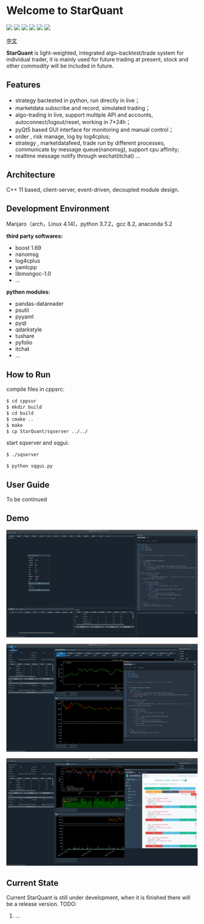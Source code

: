 Welcome to StarQuant
==================

<p align="left">
   <img src ="https://img.shields.io/badge/language-c%2B%2B%7Cpython-orange.svg"/>
   <img src ="https://img.shields.io/badge/c%2B%2B-%3E11-blue.svg"/>
    <img src ="https://img.shields.io/badge/python-3.7-blue.svg" />
    <img src ="https://img.shields.io/badge/platform-linux%7Cwindows-brightgreen.svg"/>
    <img src ="https://img.shields.io/badge/build-passing-green.svg" />
    <img src ="https://img.shields.io/badge/license-MIT-blue.svg"/>
</p>

[中文](README.md) 

**StarQuant** is light-weighted, integrated algo-backtest/trade system for individual trader, it is mainly used for future trading at present, stock and other commodity will be included in future.

## Features
* strategy bactested in python, run directly in live；
* marketdata subscribe and record, simulated trading；
* algo-trading in live, support multiple API and accounts, autoconnect/logout/reset, working in 7*24h；
* pyQt5 based GUI interface for monitoring and manual control；
* order , risk manage, log by log4cplus;
* strategy , marketdatafeed, trade run by different processes, communicate by message queue(nanomsg), support cpu affinity;
* realtime message notify through wechat(itchat) ...
 
## Architecture
 
C++ 11 based, client-server, event-driven, decoupled module design.




## Development Environment

Manjaro（arch，Linux 4.14)，python 3.7.2，gcc 8.2, anaconda 5.2

**third party softwares:**

* boost 1.69
* nanomsg
* log4cplus
* yamlcpp
* libmongoc-1.0
* ...

**python modules:**

* pandas-datareader
* psutil
* pyyaml
* pyqt
* qdarkstyle
* tushare
* pyfolio
* itchat
* ...


## How to Run


compile files in cppsrc:

```
$ cd cppsur
$ mkdir build
$ cd build
$ cmake ..
$ make
$ cp StarQuant/sqserver ../../
```
start sqserver and sqgui:
```
$ ./sqserver

```
```
$ python sqgui.py
```


## User Guide

To be continued

 
## Demo

![ ](demos/live2.png  "trade mode")

![](demos/bt.png  "backtest mode")

![ ](demos/bt3.png  "backtest results ")


## Current State

Current StarQuant is still under development, when it is finished there will be a release version.
TODO:
1. ...



